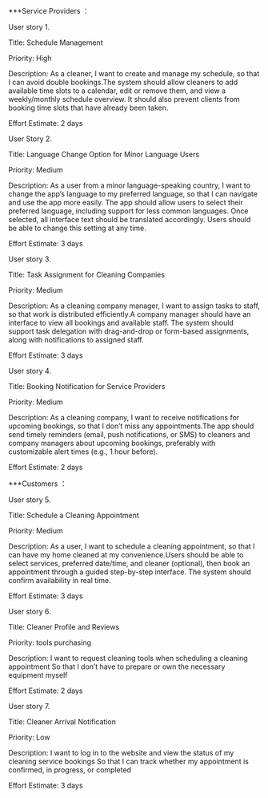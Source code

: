 ***Service Providers ：

User story 1. 

Title: Schedule Management

Priority: High

Description:
As a cleaner, I want to create and manage my schedule, so that I can avoid double bookings.The system should allow cleaners to add available time slots to a calendar, edit or remove them, and view a weekly/monthly schedule overview. It should also prevent clients from booking time slots that have already been taken.

Effort Estimate: 2 days


User Story 2.

Title: Language Change Option for Minor Language Users

Priority: Medium

Description:
As a user from a minor language-speaking country, I want to change the app’s language to my preferred language, so that I can navigate and use the app more easily.
The app should allow users to select their preferred language, including support for less common languages. Once selected, all interface text should be translated accordingly. Users should be able to change this setting at any time.

Effort Estimate: 3 days


User story 3. 

Title: Task Assignment for Cleaning Companies

Priority: Medium

Description:
As a cleaning company manager, I want to assign tasks to staff, so that work is distributed efficiently.A company manager should have an interface to view all bookings and available staff. The system should support task delegation with drag-and-drop or form-based assignments, along with notifications to assigned staff.

Effort Estimate: 3 days


User story 4.

Title: Booking Notification for Service Providers

Priority: Medium

Description:
As a cleaning company, I want to receive notifications for upcoming bookings, so that I don’t miss any appointments.The app should send timely reminders (email, push notifications, or SMS) to cleaners and company managers about upcoming bookings, preferably with customizable alert times (e.g., 1 hour before).

Effort Estimate: 2 days



***Customers ：


User story 5. 

Title: Schedule a Cleaning Appointment

Priority: Medium

Description:
As a user, I want to schedule a cleaning appointment, so that I can have my home cleaned at my convenience.Users should be able to select services, preferred date/time, and cleaner (optional), then book an appointment through a guided step-by-step interface. The system should confirm availability in real time.

Effort Estimate: 3 days


User story 6.

Title: Cleaner Profile and Reviews

Priority: tools purchasing

Description:
I want to request cleaning tools when scheduling a cleaning appointment So that I don’t have to prepare or own the necessary equipment myself

Effort Estimate: 2 days

User story 7.

Title: Cleaner Arrival Notification

Priority: Low

Description:
I want to log in to the website and view the status of my cleaning service bookings So that I can track whether my appointment is confirmed, in progress, or completed

Effort Estimate: 3 days


